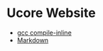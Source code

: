 # Ucore Website
* [gcc compile-inline](https://www.jianshu.com/p/1782e14a0766)
* [Markdown](https://www.jianshu.com/p/ebe52d2d468f)